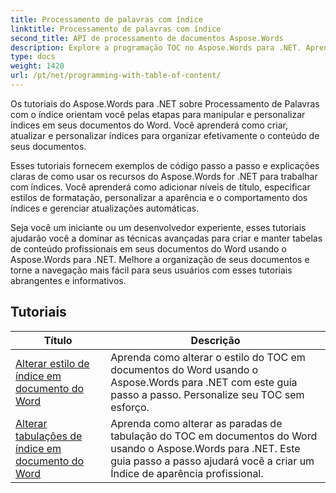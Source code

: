 ```yaml
---
title: Processamento de palavras com índice
linktitle: Processamento de palavras com índice
second_title: API de processamento de documentos Aspose.Words
description: Explore a programação TOC no Aspose.Words para .NET. Aprenda a criar e manipular tabelas de conteúdo em seus documentos do Word com tutoriais passo a passo e exemplos de código C#.
type: docs
weight: 1420
url: /pt/net/programming-with-table-of-content/
---
```

Os tutoriais do Aspose.Words para .NET sobre Processamento de Palavras com o índice orientam você pelas etapas para manipular e personalizar índices em seus documentos do Word. Você aprenderá como criar, atualizar e personalizar índices para organizar efetivamente o conteúdo de seus documentos.

Esses tutoriais fornecem exemplos de código passo a passo e explicações claras de como usar os recursos do Aspose.Words for .NET para trabalhar com índices. Você aprenderá como adicionar níveis de título, especificar estilos de formatação, personalizar a aparência e o comportamento dos índices e gerenciar atualizações automáticas.

Seja você um iniciante ou um desenvolvedor experiente, esses tutoriais ajudarão você a dominar as técnicas avançadas para criar e manter tabelas de conteúdo profissionais em seus documentos do Word usando o Aspose.Words para .NET. Melhore a organização de seus documentos e torne a navegação mais fácil para seus usuários com esses tutoriais abrangentes e informativos.

 ## Tutoriais
| Título | Descrição |
| --- | --- |
| [Alterar estilo de índice em documento do Word](./change-style-of-toc-level/) | Aprenda como alterar o estilo do TOC em documentos do Word usando o Aspose.Words para .NET com este guia passo a passo. Personalize seu TOC sem esforço. |
| [Alterar tabulações de índice em documento do Word](./change-toc-tab-stops/) | Aprenda como alterar as paradas de tabulação do TOC em documentos do Word usando o Aspose.Words para .NET. Este guia passo a passo ajudará você a criar um Índice de aparência profissional. |
